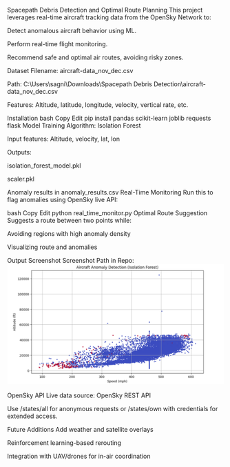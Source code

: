  Spacepath Debris Detection and Optimal Route Planning
This project leverages real-time aircraft tracking data from the OpenSky Network to:

Detect anomalous aircraft behavior using ML.

Perform real-time flight monitoring.

Recommend safe and optimal air routes, avoiding risky zones.

 Dataset
Filename: aircraft-data_nov_dec.csv

Path: C:\Users\sagni\Downloads\Spacepath Debris Detection\aircraft-data_nov_dec.csv

Features: Altitude, latitude, longitude, velocity, vertical rate, etc.

 Installation
bash
Copy
Edit
pip install pandas scikit-learn joblib requests flask
 Model Training
Algorithm: Isolation Forest

Input features: Altitude, velocity, lat, lon

Outputs:

isolation_forest_model.pkl

scaler.pkl

Anomaly results in anomaly_results.csv
 Real-Time Monitoring
Run this to flag anomalies using OpenSky live API:

bash
Copy
Edit
python real_time_monitor.py
 Optimal Route Suggestion
Suggests a route between two points while:

Avoiding regions with high anomaly density

Visualizing route and anomalies

 Output Screenshot
 Screenshot Path in Repo:
![Output Screenshot](Screenshot%202025-08-03%20174337.png)



 OpenSky API
Live data source: OpenSky REST API

Use /states/all for anonymous requests or /states/own with credentials for extended access.

 Future Additions
Add weather and satellite overlays

Reinforcement learning-based rerouting

Integration with UAV/drones for in-air coordination
